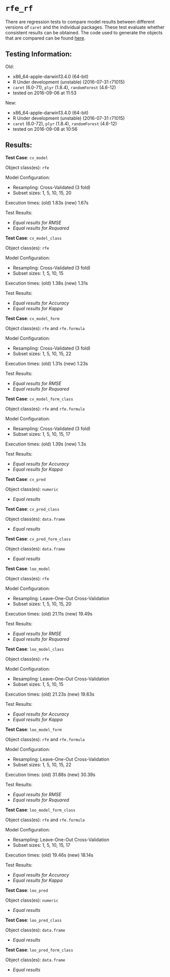 `rfe_rf`
 ===== 

There are regression tests to compare model results between different versions of `caret` and the individual packages. These test evaluate whether consistent results can be obtained. The code used to generate the objects that are compared can be found [here](https://github.com/topepo/caret/blob/master/RegressionTests/Code/rfe_rf.R).

Testing Information:
---------

Old:

 * x86_64-apple-darwin13.4.0 (64-bit)
 * R Under development (unstable) (2016-07-31 r71015)
 * `caret` (6.0-71), `plyr` (1.8.4), `randomForest` (4.6-12)
 * tested on 2016-09-06 at 11:53


New:

 * x86_64-apple-darwin13.4.0 (64-bit)
 * R Under development (unstable) (2016-07-31 r71015)
 * `caret` (6.0-72), `plyr` (1.8.4), `randomForest` (4.6-12)
 * tested on 2016-09-08 at 10:56


Results:
---------

**Test Case**: `cv_model`

Object class(es): `rfe`

Model Configuration:

 * Resampling: Cross-Validated (3 fold)
 * Subset sizes: 1, 5, 10, 15, 20


Execution times: (old) 1.83s (new) 1.67s

Test Results:

 * _Equal results for RMSE_
 * _Equal results for Rsquared_

**Test Case**: `cv_model_class`

Object class(es): `rfe`

Model Configuration:

 * Resampling: Cross-Validated (3 fold)
 * Subset sizes: 1, 5, 10, 15


Execution times: (old) 1.38s (new) 1.31s

Test Results:

 * _Equal results for Accuracy_
 * _Equal results for Kappa_

**Test Case**: `cv_model_form`

Object class(es): `rfe` and `rfe.formula`

Model Configuration:

 * Resampling: Cross-Validated (3 fold)
 * Subset sizes: 1, 5, 10, 15, 22


Execution times: (old) 1.31s (new) 1.23s

Test Results:

 * _Equal results for RMSE_
 * _Equal results for Rsquared_

**Test Case**: `cv_model_form_class`

Object class(es): `rfe` and `rfe.formula`

Model Configuration:

 * Resampling: Cross-Validated (3 fold)
 * Subset sizes: 1, 5, 10, 15, 17


Execution times: (old) 1.39s (new) 1.3s

Test Results:

 * _Equal results for Accuracy_
 * _Equal results for Kappa_

**Test Case**: `cv_pred`

Object class(es): `numeric`

 * _Equal results_

**Test Case**: `cv_pred_class`

Object class(es): `data.frame`

 * _Equal results_

**Test Case**: `cv_pred_form_class`

Object class(es): `data.frame`

 * _Equal results_

**Test Case**: `loo_model`

Object class(es): `rfe`

Model Configuration:

 * Resampling: Leave-One-Out Cross-Validation
 * Subset sizes: 1, 5, 10, 15, 20


Execution times: (old) 21.11s (new) 19.49s

Test Results:

 * _Equal results for RMSE_
 * _Equal results for Rsquared_

**Test Case**: `loo_model_class`

Object class(es): `rfe`

Model Configuration:

 * Resampling: Leave-One-Out Cross-Validation
 * Subset sizes: 1, 5, 10, 15


Execution times: (old) 21.23s (new) 19.63s

Test Results:

 * _Equal results for Accuracy_
 * _Equal results for Kappa_

**Test Case**: `loo_model_form`

Object class(es): `rfe` and `rfe.formula`

Model Configuration:

 * Resampling: Leave-One-Out Cross-Validation
 * Subset sizes: 1, 5, 10, 15, 22


Execution times: (old) 31.88s (new) 30.39s

Test Results:

 * _Equal results for RMSE_
 * _Equal results for Rsquared_

**Test Case**: `loo_model_form_class`

Object class(es): `rfe` and `rfe.formula`

Model Configuration:

 * Resampling: Leave-One-Out Cross-Validation
 * Subset sizes: 1, 5, 10, 15, 17


Execution times: (old) 19.46s (new) 18.14s

Test Results:

 * _Equal results for Accuracy_
 * _Equal results for Kappa_

**Test Case**: `loo_pred`

Object class(es): `numeric`

 * _Equal results_

**Test Case**: `loo_pred_class`

Object class(es): `data.frame`

 * _Equal results_

**Test Case**: `loo_pred_form_class`

Object class(es): `data.frame`

 * _Equal results_

